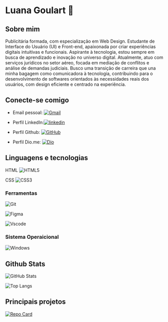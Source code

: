 # Luana Goulart 👋


##  Sobre mim
Publicitária formada, com especialização em Web Design. Estudante de Interface do Usuário (UI) e Front-end, apaixonada por criar experiências digitais intuitivas e funcionais. Aspirante à tecnologia, estou sempre em busca de aprendizado e inovação no universo digital. Atualmente, atuo com serviços jurídicos no setor aéreo, focada em mediação de conflitos e análise de demandas judiciais. Busco uma transição de carreira que una minha bagagem como comunicadora à tecnologia, contribuindo para o desenvolvimento de softwares orientados às necessidades reais dos usuários, com design eficiente e centrado na experiência.

##  Conecte-se comigo

* Email pessoal: [![Gmail](https://img.shields.io/badge/Gmail-333333?style=for-the-badge&logo=gmail&logoColor=red)](mailto:luananataliagoulart@gmail.com)

* Perfil LinkedIn:[![linkedin](https://img.shields.io/badge/linkedin-0A66C2?style=for-the-badge&logo=linkedin&logoColor=white)](www.linkedin.com/in/luana-goulart-4789b51a5)

* Perfil  Github: [![GitHub](https://img.shields.io/badge/GitHub-100000?style=for-the-badge&logo=github&logoColor=white)](https://github.com/Luana-nagoulart)


* Perfil  Dio.me: [![Dio](https://img.shields.io/badge/Dio.me-1E90FF?style=for-the-badge&logo=Dio&logoColor=white)](https://web.dio.me/users/luananataliagoulart/?tab=achievements)



##  Linguagens e tecnologias
HTML ![HTML5](https://img.shields.io/badge/HTML5-E34F26?style=for-the-badge&logo=html5&logoColor=white) 

CSS ![CSS3](https://img.shields.io/badge/CSS3-1572B6?style=for-the-badge&logo=css3&logoColor=white)


### Ferramentas
![Git](https://img.shields.io/badge/GIT-E44C30?style=for-the-badge&logo=git&logoColor=white)

![Figma](https://img.shields.io/badge/Figma-696969?style=for-the-badge&logo=figma&logoColor=figma)

 ![Vscode](https://img.shields.io/badge/Vscode-007ACC?style=for-the-badge&logo=visual-studio-code&logoColor=white)

### Sistema Operaicional
 ![Windows](https://img.shields.io/badge/Windows-000?style=for-the-badge&logo=windows&logoColor=2CA5E0)



## Github Stats


![GitHub Stats](https://github-readme-stats.vercel.app/api?username=Luana-nagoulart&theme=dracula&bg_color=000&border_color=30A3DC&show_icons=true&icon_color=30A3DC&title_color=E94D5F&text_color=FFF) 



![Top Langs](https://github-readme-stats-git-masterrstaa-rickstaa.vercel.app/api/top-langs/?username=Luana-nagoulart&layout=compact&bg_color=000&border_color=30A3DC&title_color=E94D5F&text_color=FFF)
## Principais projetos

[![Repo Card](https://github-readme-stats.vercel.app/api/pin/?username=Luana-nagoulart&repo=zanabrigaderia&bg_color=000&border_color=30A3DC&show_icons=true&icon_color=30A3DC&title_color=E94D5F&text_color=FFF)](https://github.com/Luana-nagoulart/zanabrigaderia)


